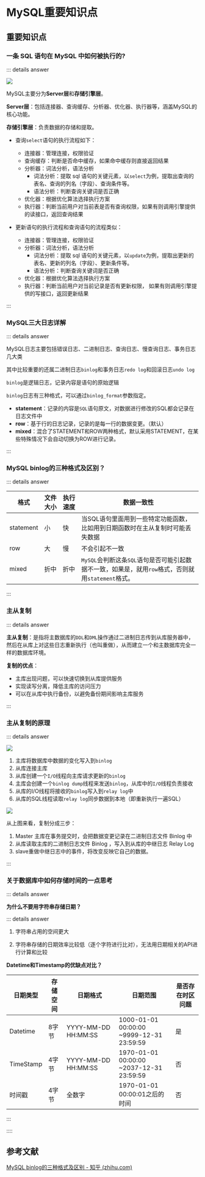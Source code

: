 # MySQL重要知识点

## 重要知识点

### 一条 SQL 语句在 MySQL 中如何被执行的?

::: details answer

![](https://cdn.jsdelivr.net/gh/River-Cold/vuepress-theme-hope-image/img/MySQL基础架构.png)

MySQL主要分为**Server层**和**存储引擎层**。

**Server层**：包括连接器、查询缓存、分析器、优化器、执行器等，涵盖MySQL的核心功能。

**存储引擎层**：负责数据的存储和提取。

- 查询`select`语句的执行流程如下：
  - 连接器：管理连接，权限验证
  - 查询缓存：判断是否命中缓存，如果命中缓存则直接返回结果
  - 分析器：词法分析，语法分析
    - 词法分析：提取 sql 语句的关键元素，以`select`为例，提取出查询的表名、查询的列名（字段）、查询条件等。
    - 语法分析：判断查询关键词是否正确
  - 优化器：根据优化算法选择执行方案
  - 执行器：判断当前用户对当前表是否有查询权限，如果有则调用引擎提供的读接口，返回查询结果

- 更新语句的执行流程和查询语句的流程类似：
  - 连接器：管理连接，权限验证
  - 分析器：词法分析，语法分析
    - 词法分析：提取 sql 语句的关键元素，以`update`为例，提取出更新的表名、更新的列名（字段）、更新条件等。
    - 语法分析：判断查询关键词是否正确
  - 优化器：根据优化算法选择执行方案
  - 执行器：判断当前用户对当前记录是否有更新权限， 如果有则调用引擎提供的写接口，返回更新结果

::: 

### MySQL三大日志详解

::: details answer

MySQL日志主要包括错误日志、二进制日志、查询日志、慢查询日志、事务日志几大类

其中比较重要的还属二进制日志`binlog`和事务日志`redo log`和回滚日志`undo log`

`binlog`是逻辑日志，记录内容是语句的原始逻辑

`binlog`日志有三种格式，可以通过`binlog_format`参数指定。

- **statement**：记录的内容是`SQL`语句原文，对数据进行修改的SQL都会记录在日志文件中
- **row**：基于行的日志记录，记录的是每一行的数据变更。（默认）
- **mixed**：混合了STATEMENT和ROW两种格式，默认采用STATEMENT，在某些特殊情况下会自动切换为ROW进行记录。

:::

### MySQL binlog的三种格式及区别？

::: details answer

| 格式      | 文件大小 | 执行速度 | 数据一致性                                                                                         |
| --------- | -------- | -------- | -------------------------------------------------------------------------------------------------- |
| statement | 小       | 快       | 当SQL语句里面用到一些特定功能函数，比如用到日期函数时在主从复制时可能丢失数据                      |
| row       | 大       | 慢       | 不会引起不一致                                                                                     |
| mixed     | 折中     | 折中     | `MySQL`会判断这条`SQL`语句是否可能引起数据不一致，如果是，就用`row`格式，否则就用`statement`格式。 |

:::

### 主从复制

::: details answer

**主从复制**：是指将主数据库的`DDL`和`DML`操作通过二进制日志传到从库服务器中，然后在从库上对这些日志重新执行（也叫重做），从而建立一个和主数据库完全一样的数据库环境。

**复制的优点**：

- 主库出现问题，可以快速切换到从库提供服务
- 实现读写分离，降低主库的访问压力
- 可以在从库中执行备份，以避免备份期间影响主库服务

:::

### 主从复制的原理

::: details answer

![](https://cdn.jsdelivr.net/gh/River-Cold/vuepress-theme-hope-image/img/MySQL主从复制.png)

1. 主库将数据库中数据的变化写入到`binlog`
2. 从库连接主库
3. 从库创建一个`I/O`线程向主库请求更新的`binlog`
4. 主库会创建一个`binlog dump`线程来发送`binlog`，从库中的`I/O`线程负责接收
5. 从库的I/O线程将接收的`binlog`写入到`relay log`中
6. 从库的SQL线程读取`relay log`同步数据到本地（即重新执行一遍SQL）

![](https://cdn.jsdelivr.net/gh/River-Cold/vuepress-theme-hope-image/img/MySQL主从复制2.png)

从上图来看，复制分成三步： 

1. Master 主库在事务提交时，会把数据变更记录在二进制日志文件 Binlog 中
2. 从库读取主库的二进制日志文件 Binlog ，写入到从库的中继日志 Relay Log 
3. slave重做中继日志中的事件，将改变反映它自己的数据。

:::

### 关于数据库中如何存储时间的一点思考

::: details answer

**为什么不要用字符串存储日期？**

::: details answer

1. 字符串占用的空间更大

2. 字符串存储的日期效率比较低（逐个字符进行比对），无法用日期相关的API进行计算和比较

**Datetime和Timestamp的优缺点对比？**

| 日期类型  | 存储空间 | 日期格式            | 日期范围                                    | 是否存在时区问题 |
| --------- | -------- | ------------------- | ------------------------------------------- | ---------------- |
| Datetime  | 8字节    | YYYY-MM-DD HH:MM:SS | 1000-01-01 00:00:00<br>~9999-12-31 23:59:59 | 是               |
| TimeStamp | 4字节    | YYYY-MM-DD HH:MM:SS | 1970-01-01 00:00:00<br>~2037-12-31 23:59:59 | 否               |
| 时间戳    | 4字节    | 全数字              | 1970-01-01 00:00:01之后的时间               | 否               |

:::

::::

## 参考文献

[MySQL binlog的三种格式及区别 - 知乎 (zhihu.com)](https://zhuanlan.zhihu.com/p/65743530)

